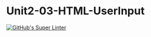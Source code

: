 # Unit2-03-HTML-UserInput
[![GitHub's Super Linter](https://github.com/ICS2O-Programming-BraydenM/Unit2-03-HTML-UserInput/workflows/GitHub's%20Super%20Linter/badge.svg)](https://github.com/ICS2O-Programming-BraydenM/Unit2-03-HTML-UserInput/actions)